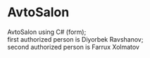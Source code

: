 # AvtoSalon
AvtoSalon using C# (form);  
first authorized person is Diyorbek Ravshanov;  
second authorized person is Farrux Xolmatov
